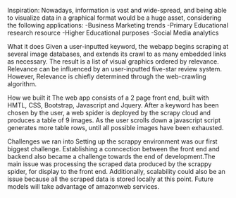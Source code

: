 Inspiration:
Nowadays, information is vast and wide-spread, and being able to visualize data in a graphical format would be a huge asset, considering the following applications: -Business Marketing trends -Primary Educational research resource -Higher Educational purposes -Social Media analytics

What it does
Given a user-inputted keyword, the webapp begins scraping at several image databases, and extends its crawl to as many embedded links as necessary. The result is a list of visual graphics ordered by relevance. Relevance can be influenced by an user-inputted five-star review system. However, Relevance is chiefly determined through the web-crawling algorithm.

How we built it
The web app consists of a 2 page front end, built with HMTL, CSS, Bootstrap, Javascript and Jquery. After a keyword has been chosen by the user, a web spider is deployed by the scrapy cloud and produces a table of 9 images. As the user scrolls down a javascript script generates more table rows, until all possible images have been exhausted.

Challenges we ran into
Setting up the scrappy environment was our first biggest challenge. Establishing a conncection between the front end and backend also became a challenge towards the end of development.The main issue was processing the scraped data produced by the scrappy spider, for display to the front end. Additionally, scalability could also be an issue because all the scraped data is stored locally at this point. Future models will take advantage of amazonweb services.

